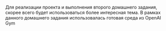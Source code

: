 Для реализации проекта и выполнения второго домашнего задания, скорее всего будет использоваться более интересная тема.
В рамках данного домашнего задания использовалась готовая среда из OpenAI Gym
